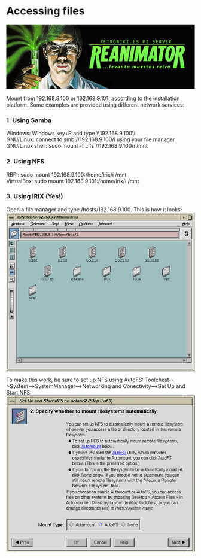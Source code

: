 # Accessing files
<img alt="REANIMATOR.jpg" src="REANIMATOR.jpg" align="middle"><br>
<br>
Mount from 192.168.9.100 or 192.168.9.101, according to the installation platform. Some examples are provided using different network services:<br>

<h3>1. Using Samba</h3>
Windows: Windows key+R and type \\192.168.9.100\i<br>
GNU/Linux: connect to smb://192.168.9.100/i using your file manager<br>
GNU/Linux shell: sudo mount -t cifs //192.168.9.100/i /mnt<br>

<h3>2. Using NFS</h3>
RBPi:           sudo mount 192.168.9.100:/home/irix/i /mnt<br>
VirtualBox:     sudo mount 192.168.9.101:/home/irix/i /mnt<br>

<h3>3. Using IRIX (Yes!)</h3>
Open a file manager and type /hosts/192.168.9.100. This is how it looks:<br>
<img alt="IRIX-NFS.png" src="IRIX-NFS.png" align="middle"><br>

To make this work, be sure to set up NFS using AutoFS: Toolchest-->System-->SystemManager-->Networking and Conectivity-->Set Up and Start NFS:<br>
<img alt="AutoFS.png" src="AutoFS.png" align="middle">
